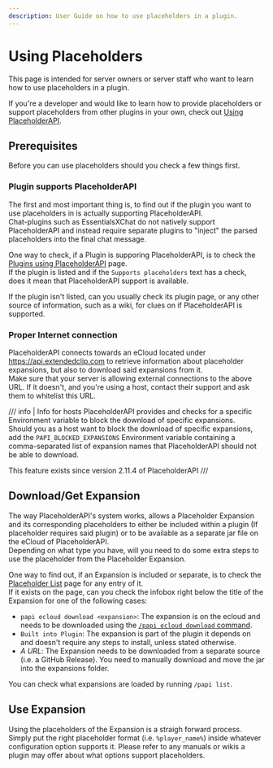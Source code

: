 ```yaml
---
description: User Guide on how to use placeholders in a plugin.
---
```


# Using Placeholders

This page is intended for server owners or server staff who want to learn how to use placeholders in a plugin.

If you're a developer and would like to learn how to provide placeholders or support placeholders from other plugins in your own, check out [Using PlaceholderAPI](../developers/using-placeholderapi.md).

## Prerequisites

Before you can use placeholders should you check a few things first.

### Plugin supports PlaceholderAPI

The first and most important thing is, to find out if the plugin you want to use placeholders in is actually supporting PlaceholderAPI.  
Chat-plugins such as EssentialsXChat do not natively support PlaceholderAPI and instead require separate plugins to "inject" the parsed placeholders into the final chat message.

One way to check, if a Plugin is supporing PlaceholderAPI, is to check the [Plugins using PlaceholderAPI](plugins-using-placeholderapi.md) page.  
If the plugin is listed and if the `Supports placeholders` text has a check, does it mean that PlaceholderAPI support is available.

If the plugin isn't listed, can you usually check its plugin page, or any other source of information, such as a wiki, for clues on if PlaceholderAPI is supported.

### Proper Internet connection

PlaceholderAPI connects towards an eCloud located under https://api.extendedclip.com to retrieve information about placeholder expansions, but also to download said expansions from it.  
Make sure that your server is allowing external connections to the above URL. If it doesn't, and you're using a host, contact their support and ask them to whitelist this URL.

/// info | Info for hosts
PlaceholderAPI provides and checks for a specific Environment variable to block the download of specific expansions.  
Should you as a host want to block the download of specific expansions, add the `PAPI_BLOCKED_EXPANSIONS` Environment variable containing a comma-separated list of expansion names that PlaceholderAPI should not be able to download.

This feature exists since version 2.11.4 of PlaceholderAPI
///

## Download/Get Expansion

The way PlaceholderAPI's system works, allows a Placeholder Expansion and its corresponding placeholders to either be included within a plugin (If placeholder requires said plugin) or to be available as a separate jar file on the eCloud of PlaceholderAPI.  
Depending on what type you have, will you need to do some extra steps to use the placeholder from the Placeholder Expansion.

One way to find out, if an Expansion is included or separate, is to check the [Placeholder List](placeholder-list.md) page for any entry of it.  
If it exists on the page, can you check the infobox right below the title of the Expansion for one of the following cases:

- `papi ecloud download <expansion>`: The expansion is on the ecloud and needs to be downloaded using the [`/papi ecloud download` command](commands.md#papi-ecloud-download).
- `Built into Plugin`: The expansion is part of the plugin it depends on and doesn't require any steps to install, unless stated otherwise.
- *A URL*: The Expansion needs to be downloaded from a separate source (i.e. a GitHub Release). You need to manually download and move the jar into the expansions folder.

You can check what expansions are loaded by running `/papi list`.

## Use Expansion

Using the placeholders of the Expansion is a straigh forward process.  
Simply put the right placeholder format (i.e. `%player_name%`) inside whatever configuration option supports it. Please refer to any manuals or wikis a plugin may offer about what options support placeholders.
